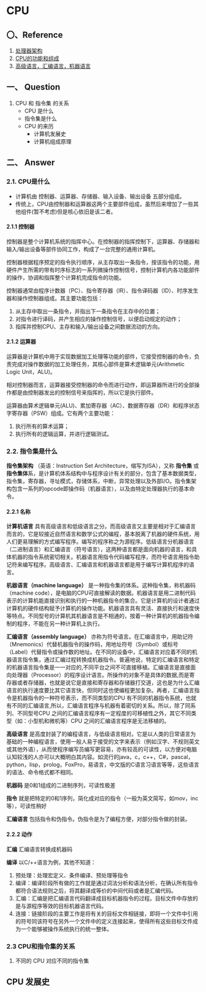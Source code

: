 # CPU
## 〇、Reference
1. [处理器架构](https://baike.baidu.com/item/处理器架构/8535061?fr=aladdin)
2. [CPU的功能和组成](https://software.intel.com/zh-cn/articles/book-Processor-Architecture_CPU_function_and_composition)
3. [高级语言，汇编语言，机器语言](https://blog.csdn.net/sinat_38972110/article/details/72907245)
## 一、 Question
1. CPU 和 指令集 的关系
    - CPU 是什么
    - 指令集是什么
    - CPU 的来历
        - 计算机发展史
        - 计算机组成原理

## 二、 Answer
### 2.1. CPU是什么
- 计算机由 控制器、运算器、存储器、输入设备、输出设备 五部分组成。
- 传统上，CPU由控制器和运算器这两个主要部件组成，虽然后来增加了一些其他组件(暂不考虑)但是核心依旧是该二者。

#### 2.1.1 控制器
控制器是整个计算机系统的指挥中心。在控制器的指挥控制下，运算器、存储器和输入/输出设备等部件协同工作，构成了一台完整的通用计算机。

控制器根据程序预定的指令执行顺序，从主存取出一条指令，按该指令的功能，用硬件产生所需的带有时序标志的一系列微操作控制信号，控制计算机内各功能部件的操作，协调和指挥整个计算机完成指令的功能。

控制器通常由程序计数器（PC）、指令寄存器（IR）、指令译码器（ID）、时序发生器和操作控制器组成。其主要功能包括：

1. 从主存中取出一条指令，并指出下一条指令在主存中的位置；
2. 对指令进行译码，并产生相应的操作控制信号，以便启动规定的动作；
3. 指挥并控制CPU、主存和输入/输出设备之间数据流动的方向。

#### 2.1.2 运算器 
运算器是计算机中用于实现数据加工处理等功能的部件，它接受控制器的命令，负责完成对操作数据的加工处理任务，其核心部件是算术逻辑单元(Arithmetic Logic Unit，ALU)。

相对控制器而言，运算器接受控制器的命令而进行动作，即运算器所进行的全部操作都是由控制器发出的控制信号来指挥的，所以它是执行部件。

运算器由算术逻辑单元(ALU)、累加寄存器（AC）、数据寄存器（DR）和程序状态字寄存器（PSW）组成。它有两个主要功能：

1. 执行所有的算术运算；
2. 执行所有的逻辑运算，并进行逻辑测试。

### 2.2. 指令集是什么
**指令集架构** （英语：Instruction Set Architecture，缩写为ISA），又称 **指令集** 或 **指令集体**系，是计算机体系结构中与程序设计有关的部分，包含了基本数据类型，指令集，寄存器，寻址模式，存储体系，中断，异常处理以及外部I/O。指令集架构包含一系列的opcode即操作码（机器语言），以及由特定处理器执行的基本命令。

#### 2.2.1 名称
**计算机语言** 具有高级语言和低级语言之分。而高级语言又主要是相对于汇编语言而言的，它是较接近自然语言和数学公式的编程，基本脱离了机器的硬件系统，用人们更易理解的方式编写程序。编写的程序称之为源程序。低级语言分机器语言（二进制语言）和汇编语言（符号语言），这两种语言都是面向机器的语言，和具体机器的指令系统密切相关。机器语言用指令代码编写程序，而符号语言用指令助记符来编写程序。高级语言、汇编语言和机器语言都是用于编写计算机程序的语言。

**机器语言（machine language）** 是一种指令集的体系。这种指令集，称机器码（machine code），是电脑的CPU可直接解读的数据。机器语言是用二进制代码表示的计算机能直接识别和执行的一种机器指令的集合。它是计算机的设计者通过计算机的硬件结构赋予计算机的操作功能。机器语言具有灵活、直接执行和速度快等特点。不同型号的计算机其机器语言是不相通的，按着一种计算机的机器指令编制的程序，不能在另一种计算机上执行。

**汇编语言（assembly language）** 亦称为符号语言。在汇编语言中，用助记符（Mnemonics）代替机器指令的操作码，用地址符号（Symbol）或标号（Label）代替指令或操作数的地址。在不同的设备中，汇编语言对应着不同的机器语言指令集，通过汇编过程转换成机器指令。普遍地说，特定的汇编语言和特定的机器语言指令集是一一对应的,不同平台之间不可直接移植。汇编语言是直接面向处理器（Processor）的程序设计语言。所操作的对象不是具体的数据,而是寄存器或者存储器，也就是说它是直接和寄存器和存储器打交道，这也是为什么汇编语言的执行速度要比其它语言快，但同时这也使编程更加复杂。再者，汇编语言指令是机器指令的一种符号表示，而不同类型的CPU 有不同的机器指令系统，也就有不同的汇编语言,所以，汇编语言程序与机器有着密切的关系。所以，除了同系列、不同型号CPU 之间的汇编语言程序有一定程度的可移植性之外，其它不同类型（如：小型机和微机等）CPU 之间的汇编语言程序是无法移植的。

**高级语言** 是高度封装了的编程语言，与低级语言相对。它是以人类的日常语言为基础的一种编程语言，使用一般人易于接受的文字来表示（例如汉字、不规则英文或其他外语），从而使程序编写员编写更容易，亦有较高的可读性，以方便对电脑认知较浅的人亦可以大概明白其内容。如流行的java，c，c++，C#，pascal，python，lisp，prolog，FoxPro，易语言，中文版的C语言习语言等等，这些语言的语法、命令格式都不相同。

**机器码** 是0和1组成的二进制序列，可读性极差

**指令** 就是把特定的0和1序列，简化成对应的指令（一般为英文简写，如mov，inc等），可读性稍好

**汇编语言** 包括指令和伪指令。伪指令是为了编程方便，对部分指令做的封装。

#### 2.2.2 动作
**汇编** 汇编语言转换成机器码

**编译** 以C/++语言为例，其他不知道：
1. 预处理：处理宏定义、条件编译、预处理等指令
2. 编译：编译阶段所有做的工作就是通过词法分析和语法分析，在确认所有指令都符合语法规则之后，将其翻译成等价的中间代码或者是汇编代码。
3. 汇编：汇编是把汇编语言代码翻译成目标机器指令的过程。目标文件中存放的是与源程序等效的目标机器语言代码。
4. 连接：链接阶段的主要工作是将有关的目标文件相链接，即将一个文件中引用的符号同该符号在另外一个文件中的定义连接起来，使得所有这些目标文件成为一个能够被操作系统执行的统一整体。

### 2.3 CPU和指令集的关系
1. 不同的 CPU 对应不同的指令集

## CPU 发展史


